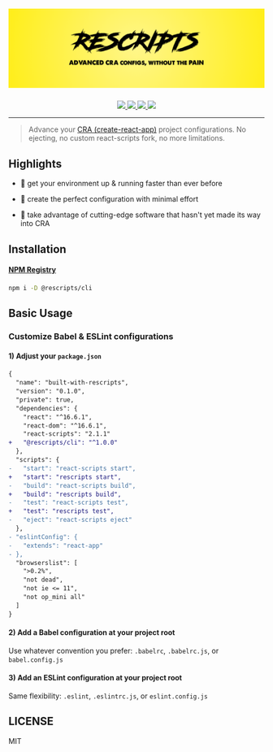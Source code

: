 <h1 align='center'>
  <img src='readme-assets/banner.png' alt='banner' />
</h1>

<!-- LICENSE -->

<p align='center'>

<a href='https://github.com/harrysolovay/rescripts/blob/master/LICENSE'>
  <img src='https://img.shields.io/npm/l/rescripts.svg?style=flat-square' />
</a>

<!-- NPM -->
<a href='https://www.npmjs.com/package/rescripts'>
  <img src='https://img.shields.io/npm/v/rescripts.svg?style=flat-square' />
</a>

<!-- PRs -->
<a href='http://makeapullrequest.com'>
  <img src='https://img.shields.io/badge/PRs-welcome-brightgreen.svg?style=flat-square' />
</a>

<!-- Lerna -->
<a href='https://lernajs.io/'>
  <img src='https://img.shields.io/badge/maintained%20with-lerna-cc00ff.svg' />
</a>

</p>

<hr />

> Advance your [CRA (create-react-app)](https://github.com/facebook/create-react-app) project configurations. No ejecting, no custom react-scripts fork, no more limitations.

## Highlights

- 🐣 get your environment up & running faster than ever before

- 🎯 create the perfect configuration with minimal effort

- 🎩 take advantage of cutting-edge software that hasn't yet made its way into CRA

## Installation

#### [NPM Registry](https://www.npmjs.com/package/state-mint)

```sh
npm i -D @rescripts/cli
```

## Basic Usage

### Customize Babel & ESLint configurations

#### 1) Adjust your `package.json`

```diff
{
  "name": "built-with-rescripts",
  "version": "0.1.0",
  "private": true,
  "dependencies": {
    "react": "^16.6.1",
    "react-dom": "^16.6.1",
    "react-scripts": "2.1.1"
+   "@rescripts/cli": "^1.0.0"
  },
  "scripts": {
-   "start": "react-scripts start",
+   "start": "rescripts start",
-   "build": "react-scripts build",
+   "build": "rescripts build",
-   "test": "react-scripts test",
+   "test": "rescripts test",
-   "eject": "react-scripts eject"
  },
- "eslintConfig": {
-   "extends": "react-app"
- },
  "browserslist": [
    ">0.2%",
    "not dead",
    "not ie <= 11",
    "not op_mini all"
  ]
}
```

#### 2) Add a Babel configuration at your project root

Use whatever convention you prefer: `.babelrc`, `.babelrc.js`, or `babel.config.js`

#### 3) Add an ESLint configuration at your project root

Same flexibility: `.eslint`, `.eslintrc.js`, or `eslint.config.js`

## LICENSE

MIT
